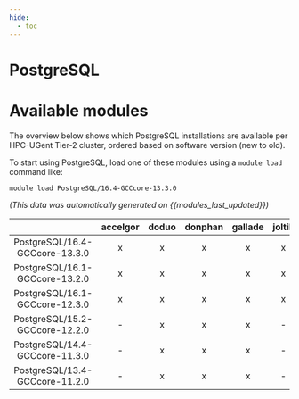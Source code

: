 ```yaml
---
hide:
  - toc
---
```


PostgreSQL
==========

# Available modules


The overview below shows which PostgreSQL installations are available per HPC-UGent Tier-2 cluster, ordered based on software version (new to old).

To start using PostgreSQL, load one of these modules using a `module load` command like:

```shell
module load PostgreSQL/16.4-GCCcore-13.3.0
```

*(This data was automatically generated on {{modules_last_updated}})*  

| |accelgor|doduo|donphan|gallade|joltik|shinx|
| :---: | :---: | :---: | :---: | :---: | :---: | :---: |
|PostgreSQL/16.4-GCCcore-13.3.0|x|x|x|x|x|x|
|PostgreSQL/16.1-GCCcore-13.2.0|x|x|x|x|x|x|
|PostgreSQL/16.1-GCCcore-12.3.0|x|x|x|x|x|x|
|PostgreSQL/15.2-GCCcore-12.2.0|-|x|x|x|-|-|
|PostgreSQL/14.4-GCCcore-11.3.0|-|x|x|x|-|-|
|PostgreSQL/13.4-GCCcore-11.2.0|-|x|x|x|-|-|
